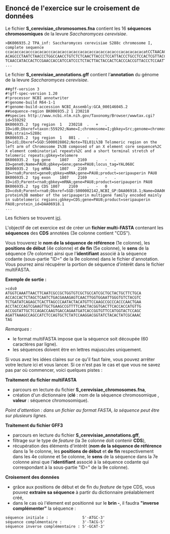## Enoncé de l'exercice sur le croisement de données

Le fichier **S_cerevisiae_chromosomes.fna** contient les 16 **séquences chromosomiques** de la levure *Saccharomyces cerevisiae*.

```
>BK006935.2 TPA_inf: Saccharomyces cerevisiae S288c chromosome I, complete sequence
ccacaccacacccacacacccacacaccacaccacacaccacaccacacccacacacacacatCCTAACACTACCCTAAC
ACAGCCCTAATCTAACCCTGGCCAACCTGTCTCTCAACTTACCCTCCATTACCCTGCCTCCACTCGTTACCCTGTCCCAT
TCAACCATACCACTCCGAACCACCATCCATCCCTCTACTTACTACCACTCACCCACCGTTACCCTCCAATTACCCATATC
...
```

Le fichier **S_cerevisiae_annotations.gff** contient l’**annotation** du génome de la levure *Saccharomyces cerevisiae*.

```
##gff-version 3
#!gff-spec-version 1.20
#!processor NCBI annotwriter
#!genome-build R64-1-1
#!genome-build-accession NCBI_Assembly:GCA_000146045.2
##sequence-region BK006935.2 1 230218
##species http://www.ncbi.nlm.nih.gov/Taxonomy/Browser/wwwtax.cgi?id=559292
BK006935.2	tpg	region	1	230218	.	+	.	ID=id0;Dbxref=taxon:559292;Name=I;chromosome=I;gbkey=Src;genome=chromosome;mol_type=genomic DNA;strain=S288c
BK006935.2	tpg	region	1	801	.	-	.	ID=id1;Dbxref=SGD:S000028862;Note=TEL01L%3B Telomeric region on the left arm of Chromosome I%3B composed of an X element core sequence%2C X element combinatorial repeats%2C and a short terminal stretch of telomeric repeats;gbkey=telomere
BK006935.2	tpg	gene	1807	2169	.	-	.	ID=gene0;Name=PAU8;gbkey=Gene;gene=PAU8;locus_tag=YAL068C
BK006935.2	tpg	mRNA	1807	2169	.	-	.	ID=rna0;Parent=gene0;gbkey=mRNA;gene=PAU8;product=seripauperin PAU8
BK006935.2	tpg	exon	1807	2169	.	-	.	ID=id3;Parent=rna0;gbkey=mRNA;gene=PAU8;product=seripauperin PAU8
BK006935.2	tpg	CDS	1807	2169	.	-	0	ID=cds0;Parent=rna0;Dbxref=SGD:S000002142,NCBI_GP:DAA06918.1;Name=DAA06918.1;Note=hypothetical protein%3B member of the seripauperin multigene family encoded mainly in subtelomeric regions;gbkey=CDS;gene=PAU8;product=seripauperin PAU8;protein_id=DAA06918.1
...
```

Les fichiers se trouvent [ici](https://filesender.renater.fr/?s=download&token=ddb647e6-294c-3ce8-5467-bb6c1f927e3a).

L'objectif de cet exercice est de créer un **fichier multi-FASTA** contenant les **séquences** des **CDS** annotées (3e colonne contient "CDS").

Vous trouverez le **nom de la séquence de référence** (1e colonne), les **positions de début** (4e colonne) et **de fin** (5e colonne), le **sens** de la séquence (7e colonne) ainsi que l'**identifiant** associé à la séquence codante (sous-partie "ID=" de la 9e colonne) dans le fichier d'annotation.
Vous pourrez ainsi récupérer la portion de séquence d'intérêt dans le fichier multiFASTA.

**Exemple de sortie :**

```
>cds0
ATGGTCAAATTAACTTCAATCGCCGCTGGTGTCGCTGCCATCGCTGCTACTGCTTCTGCA
ACCACCACTCTAGCTCAATCTGACGAAAGAGTCAACTTGGTGGAATTGGGTGTCTACGTC
TCTGATATCAGAGCTCACTTAGCCCAATACTACATGTTCCAAGCCGCCCACCCAACTGAA
ACCTACCCAGTCGAAGTTGCTGAAGCCGTTTTCAACTACGGTGACTTCACCACCATGTTG
ACCGGTATTGCTCCAGACCAAGTGACCAGAATGATCACCGGTGTTCCATGGTACTCCAGC
AGATTAAAGCCAGCCATCTCCAGTGCTCTATCCAAGGACGGTATCTACACTATCGCAAAC
TAG
```

*Remarques :*

* le format multiFASTA impose que la séquence soit découpée (60 caractères par ligne).
* les séquences doivent être en lettres majuscules uniquement.

Si vous avez les idées claires sur ce qu'il faut faire, vous pouvez arrêter votre lecture ici et vous lancer. Si ce n'est pas le cas et que vous ne savez pas par où commencer, voici quelques pistes :

**Traitement du fichier multiFASTA**

* parcours en lecture du fichier **S_cerevisiae_chromosomes.fna**,
* création d'un dictionnaire (**clé** : nom de la séquence chromosomique , **valeur** : séquence chromosomique).

*Point d'attention : dans un fichier au format FASTA, la séquence peut être sur plusieurs lignes.* 

**Traitement du fichier GFF3**

* parcours en lecture du fichier **S_cerevisiae_annotations.gff**,
* filtrage sur le type de *feature* (la 3e colonne doit contenir **CDS**),
* récupération des éléments d'intérêt (**nom de la séquence de référence** dans la 1e colonne, les **positions de début** et **de fin** respectivement dans les 4e colonne et 5e colonne, le **sens** de la séquence dans la 7e colonne ainsi que l'**identifiant** associé à la séquence codante qui correspondant à la sous-partie "ID=" de la 9e colonne).

**Croisement des données**

* grâce aux positions de début et de fin du *feature* de type CDS, vous pouvez **extraire sa séquence** à partir du dictionnaire préalablement créé,
* dans le cas où l'élement est positionné sur le **brin -**, il faudra **"inverse complémenter"** la séquence :

```
séquence initiale :               5'-ATGC-3'
séquence complémentaire :         3'-TACG-5'
séquence inverse complémentaire : 5'-GCAT-3'
```
